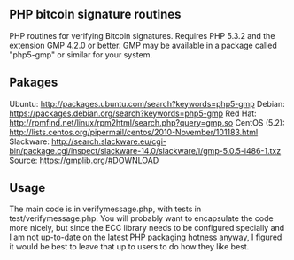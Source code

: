 PHP bitcoin signature routines
-------------------------------
PHP routines for verifying Bitcoin signatures.  Requires PHP 5.3.2 and the extension GMP 4.2.0 or better. GMP may be available in a package called "php5-gmp" or similar for your system.


Pakages
-------
Ubuntu: http://packages.ubuntu.com/search?keywords=php5-gmp
Debian: https://packages.debian.org/search?keywords=php5-gmp
Red Hat: http://rpmfind.net/linux/rpm2html/search.php?query=gmp.so
CentOS (5.2): http://lists.centos.org/pipermail/centos/2010-November/101183.html
Slackware: http://search.slackware.eu/cgi-bin/package.cgi/inspect/slackware-14.0/slackware/l/gmp-5.0.5-i486-1.txz
Source: https://gmplib.org/#DOWNLOAD


Usage
-----
The main code is in verifymessage.php, with tests in test/verifymessage.php.  You will probably want to encapsulate the code more nicely, but since the ECC library needs to be configured specially and I am not up-to-date on the latest PHP packaging hotness anyway, I figured it would be best to leave that up to users to do how they like best.
